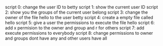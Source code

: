 script 0: change the user ID to betty
script 1: show the current user ID
script 2: show you the groups of the current user belong
script 3: change the owner of the file hello to the user betty
script 4: create a empty file called hello
script 5: give a user the permissions to execute the file hello
script 6: add x permision to the owner and group and r for others
script 7: add execute permissions to everybody
script 8: change permissions to owner and groups dont have any and other users have all

